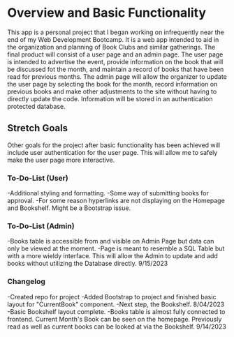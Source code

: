 # Overview and Basic Functionality
This app is a personal project that I began working on infrequently near the end of my Web Development Bootcamp. It is a web app intended to aid in the organization and planning of Book Clubs and similar gatherings. The final product will consist of a user page and an admin page. The user page is intended to advertise the event, provide information on the book that will be discussed fot the month, and maintain a record of books that have been read for previous months. The admin page will allow the organizer to update the user page by selecting the book for the month, record information on previous books and make other adjustments to the site without having to directly update the code. Information will be stored in an authentication protected database.


## Stretch Goals
Other goals for the project after basic functionality has been achieved will include user authentication for the user page. This will allow me to safely make the user page more interactive.


### To-Do-List (User)
-Additional styling and formatting.
-Some way of submitting books for approval.
-For some reason hyperlinks are not displaying on the Homepage and Bookshelf. Might be a Bootstrap issue.

### To-Do-List (Admin)
-Books table is accessible from and visible on Admin Page but data can only be viewed at the moment.
-Page is meant to resemble a SQL Table but with a more wieldy interface. This will allow the Admin to update and add books without utilizing the Database directly.
9/15/2023


### Changelog
-Created repo for project
-Added Bootstrap to project and finished basic layout for "CurrentBook" component.
-Next step, the Bookshelf.
8/04/2023
-Basic Bookshelf layout complete.
-Books table is almost fully connected to frontend. Current Month's Book can be seen on the homepage. Previously read as well as current books can be looked at via the Bookshelf.
9/14/2023



